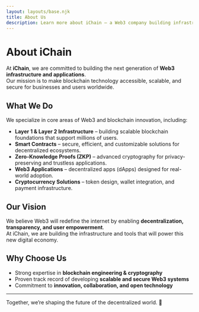```yaml
---
layout: layouts/base.njk
title: About Us
description: Learn more about iChain — a Web3 company building infrastructure, applications, and cryptographic innovations.
---
```


# About iChain

At **iChain**, we are committed to building the next generation of **Web3 infrastructure and applications**.  
Our mission is to make blockchain technology accessible, scalable, and secure for businesses and users worldwide.

## What We Do

We specialize in core areas of Web3 and blockchain innovation, including:

- **Layer 1 & Layer 2 Infrastructure** – building scalable blockchain foundations that support millions of users.
- **Smart Contracts** – secure, efficient, and customizable solutions for decentralized ecosystems.
- **Zero-Knowledge Proofs (ZKP)** – advanced cryptography for privacy-preserving and trustless applications.
- **Web3 Applications** – decentralized apps (dApps) designed for real-world adoption.
- **Cryptocurrency Solutions** – token design, wallet integration, and payment infrastructure.

## Our Vision

We believe Web3 will redefine the internet by enabling **decentralization, transparency, and user empowerment**.  
At iChain, we are building the infrastructure and tools that will power this new digital economy.

## Why Choose Us

- Strong expertise in **blockchain engineering & cryptography**
- Proven track record of developing **scalable and secure Web3 systems**
- Commitment to **innovation, collaboration, and open technology**

---

Together, we’re shaping the future of the decentralized world. 🚀

